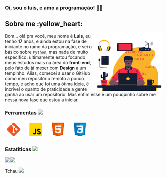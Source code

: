  ### Oi, sou o luis, e amo a programação! :technologist:
 <h2 align="left">
 Sobre me :yellow_heart:
 </h3>
  <p align="left">
        <img width="220px" height="185" align="right" src="PrograMann.png" alt="">
        Bom... olá pra você, meu nome é <strong>Luis</strong>, eu tenho <strong>17</strong> anos, e ainda estou na fase de iniciante no ramo da programação, e sei o básico sobre           <code>Python</code>, mas nada de muito especifico. ultimamente estou focando meus estudos mais na área do <strong>front-end</strong>, pelo fato de já mexer com                     <strong>Design</strong> a um tempinho. Alias, comecei a usar o GitHub como meu repositório remoto a pouco tempo, e acho que foi uma ótima ideia, é incrível o quanto de             praticidade a gente ganha ao usar um repositório. Mas enfim esse é um pouquinho sobre me nessa nova fase que estou a iniciar.
  </p>  
<h3 align="left">
 Ferramentas <img height="25" src="https://www.flaticon.com/svg/static/icons/svg/2491/2491783.svg"></img>
</h3>

<p align="left">
<code><img height="55" src="https://github.com/chandan-reddy-k/chandan-reddy-k/blob/master/assets/git.png"></code> &nbsp;&nbsp;
<code><img height="55" src="https://github.com/chandan-reddy-k/chandan-reddy-k/blob/master/assets/js.png"></code> &nbsp;&nbsp;
<code><img height="55" src="https://github.com/chandan-reddy-k/chandan-reddy-k/blob/master/assets/html.png"></code> &nbsp;&nbsp;
<code><img height="55" src="https://github.com/chandan-reddy-k/chandan-reddy-k/blob/master/assets/css.png"></code>
</p>

<h3>
   Estatiticas <img height="25" src="https://www.flaticon.com/svg/static/icons/svg/888/888074.svg"></img>
</h3>
<p align="left">
 <code><img src="https://github-readme-stats.vercel.app/api?username=NiziulLuizin&theme=default&show_icons=true"></img><img src="https://github-readme-stats.vercel.app/api/top-langs/?username=NiziulLuizin&layout=compact)](https://github.com/NiziulLuizin/github-readme-stats"></img></code>
</p>

Tchau <img height="25" src="https://www.flaticon.com/svg/static/icons/svg/3770/3770788.svg"></img>
